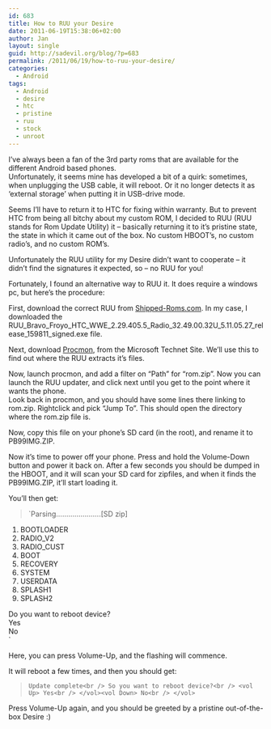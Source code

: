 ```yaml
---
id: 683
title: How to RUU your Desire
date: 2011-06-19T15:38:06+02:00
author: Jan
layout: single
guid: http://sadevil.org/blog/?p=683
permalink: /2011/06/19/how-to-ruu-your-desire/
categories:
  - Android
tags:
  - Android
  - desire
  - htc
  - pristine
  - ruu
  - stock
  - unroot
---
```

I&#8217;ve always been a fan of the 3rd party roms that are available for the different Android based phones.  
Unfortunately, it seems mine has developed a bit of a quirk: sometimes, when unplugging the USB cable, it will reboot. Or it no longer detects it as &#8216;external storage&#8217; when putting it in USB-drive mode.

Seems I&#8217;ll have to return it to HTC for fixing within warranty. But to prevent HTC from being all bitchy about my custom ROM, I decided to RUU (RUU stands for Rom Update Utility) it &#8211; basically returning it to it&#8217;s pristine state, the state in which it came out of the box. No custom HBOOT&#8217;s, no custom radio&#8217;s, and no custom ROM&#8217;s.

Unfortunately the RUU utility for my Desire didn&#8217;t want to cooperate &#8211; it didn&#8217;t find the signatures it expected, so &#8211; no RUU for you!

Fortunately, I found an alternative way to RUU it. It does require a windows pc, but here&#8217;s the procedure:

First, download the correct RUU from <a href="http://shipped-roms.com/index.php?category=android" target="_blank">Shipped-Roms.com</a>. In my case, I downloaded the RUU\_Bravo\_Froyo\_HTC\_WWE\_2.29.405.5\_Radio\_32.49.00.32U\_5.11.05.27\_release\_159811_signed.exe file. 

Next, download <a href="http://technet.microsoft.com/en-us/sysinternals/bb896645" target="_blank">Procmon</a>, from the Microsoft Technet Site. We&#8217;ll use this to find out where the RUU extracts it&#8217;s files.

Now, launch procmon, and add a filter on &#8220;Path&#8221; for &#8220;rom.zip&#8221;. Now you can launch the RUU updater, and click next until you get to the point where it wants the phone.  
Look back in procmon, and you should have some lines there linking to rom.zip. Rightclick and pick &#8220;Jump To&#8221;. This should open the directory where the rom.zip file is.

Now, copy this file on your phone&#8217;s SD card (in the root), and rename it to PB99IMG.ZIP.

Now it&#8217;s time to power off your phone. Press and hold the Volume-Down button and power it back on. After a few seconds you should be dumped in the HBOOT, and it will scan your SD card for zipfiles, and when it finds the PB99IMG.ZIP, it&#8217;ll start loading it. 

You&#8217;ll then get:

>  `Parsing………………….[SD zip]<br />
 1. BOOTLOADER<br />
 2. RADIO_V2<br />
 3. RADIO_CUST<br />
 4. BOOT<br />
 5. RECOVERY<br />
 6. SYSTEM<br />
 7. USERDATA<br />
 8. SPLASH1<br />
 9. SPLASH2</p>
<p>Do you want to reboot device?<br />
<vol Up> Yes<br />
</vol><vol Down> No<br />
</vol>`

Here, you can press Volume-Up, and the flashing will commence.

It will reboot a few times, and then you should get:

>  `Update complete<br />
So you want to reboot device?<br />
<vol Up> Yes<br />
</vol><vol Down> No<br />
</vol>` 

Press Volume-Up again, and you should be greeted by a pristine out-of-the-box Desire :)